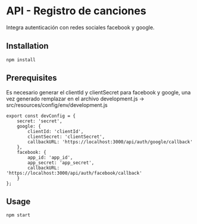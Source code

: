# API - Registro de canciones 

Integra autenticación con redes sociales facebook y google.

## Installation

``npm install``

## Prerequisites

Es necesario generar el clientId y clientSecret para facebook y google, una vez generado remplazar en el archivo development.js -> src/resources/config/env/development.js
```
export const devConfig = {
    secret: 'secret',
    google: {
        clientId: 'clientId',
        clientSecret: 'clientSecret',
        callbackURL: 'https://localhost:3000/api/auth/google/callback'
    },
    facebook: {
        app_id: 'app_id',
        app_secret: 'app_secret',
        callbackURL: 'https://localhost:3000/api/auth/facebook/callback'
    }
};
```
## Usage

`` npm start ``

